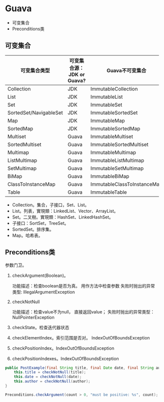 # Guava

* 可变集合
* Preconditions类

## 可变集合
可变集合类型|可变集合源：JDK or Guava?|Guava不可变集合
--|--|--
Collection|JDK|ImmutableCollection
List|JDK|ImmutableList
Set|JDK|ImmutableSet
SortedSet/NavigableSet|JDK|ImmutableSortedSet
Map|JDK|ImmutableMap
SortedMap|JDK|ImmutableSortedMap
Multiset|Guava|ImmutableMultiset
SortedMultiset|Guava|ImmutableSortedMultiset
Multimap|Guava|ImmutableMultimap
ListMultimap|Guava|ImmutableListMultimap
SetMultimap|Guava|ImmutableSetMultimap
BiMap|Guava|ImmutableBiMap
ClassToInstanceMap|Guava|ImmutableClassToInstanceMap
Table|Guava|ImmutableTable

- Collection。集合，子接口，Set、List。
- List。列表，實現類：LinkedList、Vector、ArrayList。
- Set。二叉樹。實現類：HashSet、LinkedHashSet。
 - 子接口：SortSet，TreeSet。
- SortedSet。排序集。
- Map。哈希表。

## Preconditions类

参数门卫。

1. checkArgument(Boolean)。

   功能描述：检查boolean是否为真。 用作方法中检查参数
   失败时抛出的异常类型: IllegalArgumentException
2. checkNotNull

   功能描述：检查value不为null， 直接返回value；
   失败时抛出的异常类型：NullPointerException
3. checkState。检查迭代器状态
4. checkElementIndex。索引范围是否对。 IndexOutOfBoundsException
5. checkPositionIndex。IndexOutOfBoundsException
6. checkPositionIndexes。IndexOutOfBoundsException

```java
public PostExample(final String title, final Date date, final String author) {  
    this.title = checkNotNull(title);  
    this.date = checkNotNull(date);  
    this.author = checkNotNull(author);  
} 

Preconditions.checkArgument(count > 0, "must be positive: %s", count);  

```